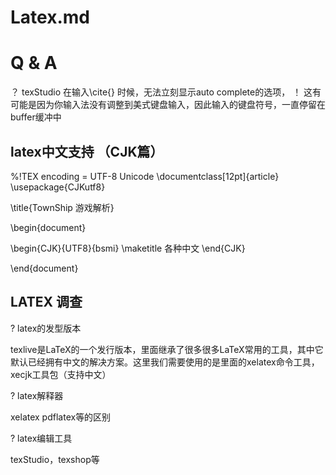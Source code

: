 Latex.md
===

# Q & A

？ texStudio 在输入\cite{} 时候，无法立刻显示auto complete的选项，
！ 这有可能是因为你输入法没有调整到美式键盘输入，因此输入的键盘符号，一直停留在buffer缓冲中

## latex中文支持 （CJK篇）

%!TEX encoding = UTF-8 Unicode 
\documentclass[12pt]{article} 
\usepackage{CJKutf8} 

\title{TownShip 游戏解析}

\begin{document}
 
\begin{CJK}{UTF8}{bsmi} 
\maketitle
各种中文
\end{CJK} 

\end{document}

## LATEX 调查

? latex的发型版本

texlive是LaTeX的一个发行版本，里面继承了很多很多LaTeX常用的工具，其中它默认已经拥有中文的解决方案。这里我们需要使用的是里面的xelatex命令工具，xecjk工具包（支持中文）

? latex解释器

xelatex
pdflatex等的区别

? latex编辑工具

texStudio，texshop等